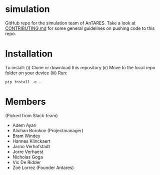 # simulation
GitHub repo for the simulation team of AnTARES. 
Take a look at [CONTRIBUTING.md](CONTRIBUTING.md) for some general guidelines on pushing code to this repo. 

# Installation
To install: 
(i) Clone or download this repository
(ii) Move to the local repo folder on your device
(iii) Run:
```
pip install -e .
```

# Members
(Picked from Slack-team)
- Adem Ayari
- Alichan Borokov (Projectmanager)
- Bram Windey
- Hannes Klinckaert
- Jarno Verhofstadt
- Jorre Verhaest
- Nicholas Goga
- Vic De Ridder
- Zoë Lorrez (Founder Antares)

